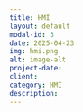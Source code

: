 ```yaml
---
title: HMI
layout: default
modal-id: 3
date: 2025-04-23
img: hmi.png
alt: image-alt
project-date: 
client: 
category: HMI
description: 
---
```

